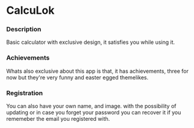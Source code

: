# CalcuLok

### Description
Basic calculator with exclusive design, it satisfies you while using it.


### Achievements
Whats also exclusive about this app is that, it has achievements, three for now but they're very funny and 
easter egged themelikes. 


### Registration
You can also have your own name, and image. with the possibility of updating or in case you forget your password
you can recover it if you rememeber the email you registered with.
